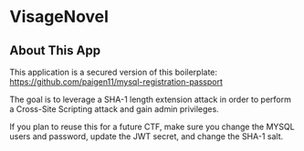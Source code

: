 # VisageNovel

## About This App
This application is a secured version of this boilerplate: https://github.com/paigen11/mysql-registration-passport

The goal is to leverage a SHA-1 length extension attack in order to perform a Cross-Site Scripting attack and gain admin privileges. 

If you plan to reuse this for a future CTF, make sure you change the MYSQL users and password, update the JWT secret, and change the SHA-1 salt.

